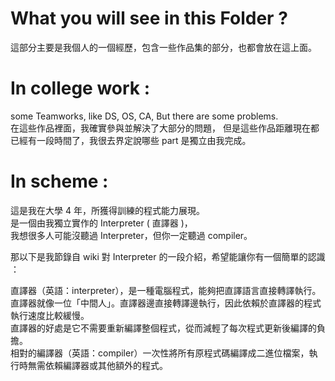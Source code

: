 # What you will see in this Folder ?

這部分主要是我個人的一個經歷，包含一些作品集的部分，也都會放在這上面。

# In college work :

   some Teamworks, like DS, OS, CA, But there are some problems.  
   在這些作品裡面，我確實參與並解決了大部分的問題，
   但是這些作品距離現在都已經有一段時間了，我很去界定說哪些 part 是獨立由我完成。
  
# In scheme :
   
   這是我在大學 4 年，所獲得訓練的程式能力展現。  
   是一個由我獨立實作的 Interpreter ( 直譯器 )，  
   我想很多人可能沒聽過 Interpreter，但你一定聽過 compiler。
   
   那以下是我節錄自 wiki 對 Interpreter 的一段介紹，希望能讓你有一個簡單的認識 ：

   直譯器（英語：interpreter），是一種電腦程式，能夠把直譯語言直接轉譯執行。  
   直譯器就像一位「中間人」。直譯器邊直接轉譯邊執行，因此依賴於直譯器的程式執行速度比較緩慢。  
   直譯器的好處是它不需要重新編譯整個程式，從而減輕了每次程式更新後編譯的負擔。  
   相對的編譯器（英語：compiler）一次性將所有原程式碼編譯成二進位檔案，執行時無需依賴編譯器或其他額外的程式。  



